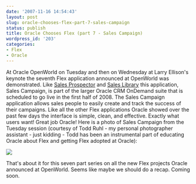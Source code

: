 ```yaml
---
date: '2007-11-16 14:54:43'
layout: post
slug: oracle-chooses-flex-part-7-sales-campaign
status: publish
title: Oracle Chooses Flex (part 7 - Sales Campaign)
wordpress_id: '203'
categories:
- Flex
- Oracle
---
```


At Oracle OpenWorld on Tuesday and then on Wednesday at Larry Ellison's keynote the seventh Flex application announced at OpenWorld was demonstrated.  Like [Sales Prospector](/wordpress/2007/11/15/oracle-chooses-flex-part-5-sales-prospector/) and [Sales Library](/wordpress/2007/11/15/oracle-chooses-flex-part-6-sales-library/) this application, Sales Campaign, is part of the larger Oracle CRM OnDemand suite that is scheduled to go live in the first half of 2008.  The Sales Campaign application allows sales people to easily create and track the success of their campaigns.  Like all the other Flex applications Oracle showed over the past few days the interface is simple, clean, and effective.  Exactly what users want!  Great job Oracle!  Here is a photo of Sales Campaign from the Tuesday session (courtesy of Todd Ruhl - my personal photographer assistant - just kidding - Todd has been an instrumental part of educating Oracle about Flex and getting Flex adopted at Oracle):

![](http://www.jamesward.org/wordpress/wp-content/uploads/2007/11/sales_campaign.jpg)

That's about it for this seven part series on all the new Flex projects Oracle announced at OpenWorld.  Seems like maybe we should do a recap.  Coming soon.
